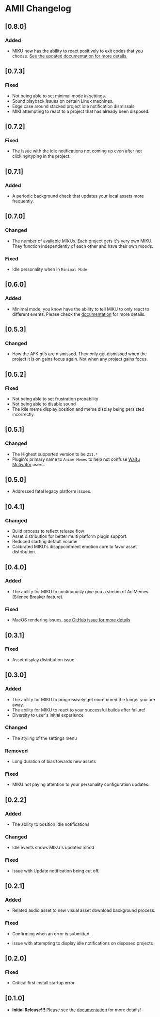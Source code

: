 <!-- Keep a Changelog guide -> https://keepachangelog.com -->

# AMII Changelog

## [0.8.0]

### Added

- MIKU now has the ability to react positively to exit codes that you choose.
[See the updated documentation for more details.](https://github.com/Unthrottled/AMII#exit-codes)

## [0.7.3]

### Fixed

- Not being able to set minimal mode in settings.
- Sound playback issues on certain Linux machines.
- Edge case around stacked project idle notification dismissals
- MIKI attempting to react to a project that has already been disposed.

## [0.7.2]

### Fixed

- The issue with the idle notifications not coming up even after not clicking/typing in the project.

## [0.7.1]

### Added

- A periodic background check that updates your local assets more frequently.

## [0.7.0]

### Changed

- The number of available MIKUs. Each project gets it's very own MIKU.
  They function independently of each other and have their own moods.

### Fixed

- Idle personality when in `Minimal Mode`

## [0.6.0]

### Added

- Minimal mode, you know have the ability to tell MIKU to only react to different events.
Please check the <a href="https://github.com/Unthrottled/AMII#minimal-mode">documentation</a> for more details.

## [0.5.3]

### Changed

- How the AFK gifs are dismissed. They only get dismissed when the project it is on gains focus again. Not when any project gains focus.

## [0.5.2]

### Fixed

- Not being able to set frustration probability
- Not being able to disable sound
- The idle meme display position and meme display being persisted incorrectly.

## [0.5.1]

### Changed

- The Highest supported version to be `211.*`
- Plugin's primary name to `Anime Memes` to help not confuse [Waifu Motivator](https://plugins.jetbrains.com/plugin/13381-waifu-motivator) users.

## [0.5.0]

- Addressed fatal legacy platform issues.

## [0.4.1]

### Changed
- Build process to reflect release flow
- Asset distribution for better multi platform plugin support.
- Reduced starting default volume
- Calibrated MIKU's disappointment emotion core to favor asset distribution.

## [0.4.0]

### Added
- The ability for MIKU to continuously give you a stream of AniMemes (Silence Breaker feature).

### Fixed
- MacOS rendering issues, [see GitHub issue for more details](https://github.com/Unthrottled/AMII/issues/44)

## [0.3.1]

### Fixed
- Asset display distribution issue

## [0.3.0]

### Added
- The ability for MIKU to progressively get more bored the longer you are away.
- The ability for MIKU to react to your successful builds after failure!
- Diversity to user's initial experience

### Changed
- The styling of the settings menu

### Removed
- Long duration of bias towards new assets

### Fixed

- MIKU not paying attention to your personality configuration updates.

## [0.2.2]
### Added
- The ability to position idle notifications

### Changed
- Idle events shows MIKU's updated mood

### Fixed
- Issue with Update notification being cut off.

## [0.2.1]

### Added
- Related audio asset to new visual asset download background process.

### Fixed
- Confirming when an error is submitted.

- Issue with attempting to display idle notifications on disposed projects

## [0.2.0]

### Fixed
- Critical first install startup error

## [0.1.0]

- **Initial Release!!!** Please see the <a href="https://github.com/Unthrottled/AMII#documentation">
documentation</a> for more details!
